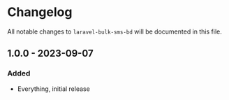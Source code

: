 # Changelog

All notable changes to `laravel-bulk-sms-bd` will be documented in this file.

## 1.0.0 - 2023-09-07

### Added

-   Everything, initial release
